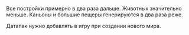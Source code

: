 Все постройки примерно в два раза дальше.
Животных значительно меньше.
Каньоны и большие пещеры генерируются в два раза реже.

Датапак нужно добавлять в игру при создании нового мира.
